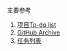 
主要参考

1.  [项目To-do
    list](http://git.ppdaicorp.com/lijiaxiang/share_files/blob/master/creditRating/todolist.md)
2.  [GitHub
    Archive](https://github.com/JiaxiangBU/tutoring/blob/master/pengruiting/code_log.md)
3.  [任务列表](http://172.20.15.44/creditrating/pass_rate.html)
